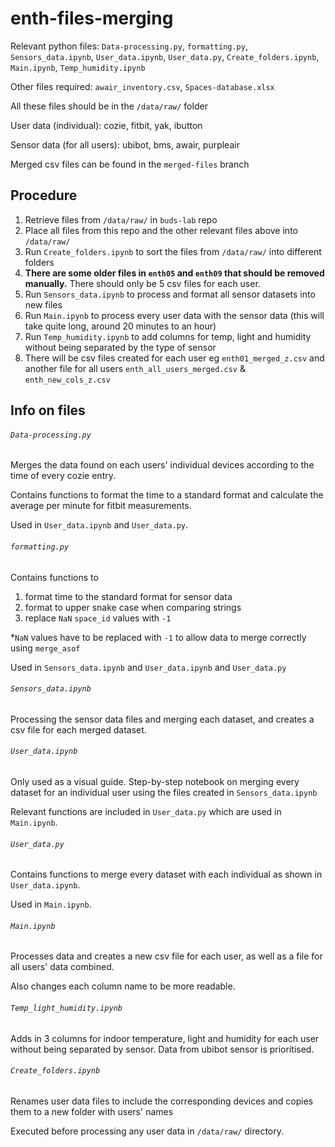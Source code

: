 # enth-files-merging

Relevant python files: `Data-processing.py`, `formatting.py`, `Sensors_data.ipynb`, `User_data.ipynb`, `User_data.py`, `Create_folders.ipynb`, `Main.ipynb`, `Temp_humidity.ipynb`

Other files required: `awair_inventory.csv`, `Spaces-database.xlsx`

All these files should be in the `/data/raw/` folder

User data (individual): cozie, fitbit, yak, ibutton

Sensor data (for all users): ubibot, bms, awair, purpleair

Merged csv files can be found in the `merged-files` branch

## Procedure
1. Retrieve files from `/data/raw/` in `buds-lab` repo
2. Place all files from this repo and the other relevant files above into `/data/raw/`
3. Run `Create_folders.ipynb` to sort the files from `/data/raw/` into different folders
4. **There are some older files in `enth05` and `enth09` that should be removed manually.** There should only be 5 csv files for each user.
5. Run `Sensors_data.ipynb` to process and format all sensor datasets into new files
6. Run `Main.ipynb` to process every user data with the sensor data (this will take quite long, around 20 minutes to an hour)
7. Run `Temp_humidity.ipynb` to add columns for temp, light and humidity without being separated by the type of sensor
8. There will be csv files created for each user eg `enth01_merged_z.csv` and another file for all users `enth_all_users_merged.csv` & `enth_new_cols_z.csv`

## Info on files

###### `Data-processing.py`

Merges the data found on each users' individual devices according to the time of every cozie entry.

Contains functions to format the time to a standard format and calculate the average per minute for fitbit measurements. 

Used in `User_data.ipynb` and `User_data.py`.
 
###### `formatting.py`

Contains functions to 
1. format time to the standard format for sensor data 
2. format to upper snake case when comparing strings 
3. replace `NaN` `space_id` values with `-1`

*`NaN` values have to be replaced with `-1` to allow data to merge correctly using `merge_asof`

Used in `Sensors_data.ipynb` and `User_data.ipynb` and `User_data.py`

###### `Sensors_data.ipynb`

Processing the sensor data files and merging each dataset, and creates a csv file for each merged dataset.

###### `User_data.ipynb`

Only used as a visual guide. Step-by-step notebook on merging every dataset for an individual user using the files created in `Sensors_data.ipynb`

Relevant functions are included in `User_data.py` which are used in `Main.ipynb`.

###### `User_data.py`

Contains functions to merge every dataset with each individual as shown in `User_data.ipynb`.

Used in `Main.ipynb`.

###### `Main.ipynb`

Processes data and creates a new csv file for each user, as well as a file for all users' data combined.

Also changes each column name to be more readable.

###### `Temp_light_humidity.ipynb`

Adds in 3 columns for indoor temperature, light and humidity for each user without being separated by sensor. Data from ubibot sensor is prioritised.

###### `Create_folders.ipynb`

Renames user data files to include the corresponding devices and copies them to a new folder with users' names

Executed before processing any user data in `/data/raw/` directory.
